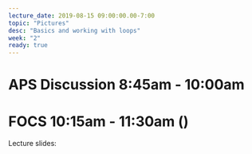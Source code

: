 ```yaml
---
lecture_date: 2019-08-15 09:00:00.00-7:00
topic: "Pictures"
desc: "Basics and working with loops"
week: "2"
ready: true
---
```



# APS Discussion 8:45am - 10:00am



# FOCS 10:15am - 11:30am ()

Lecture slides: 
